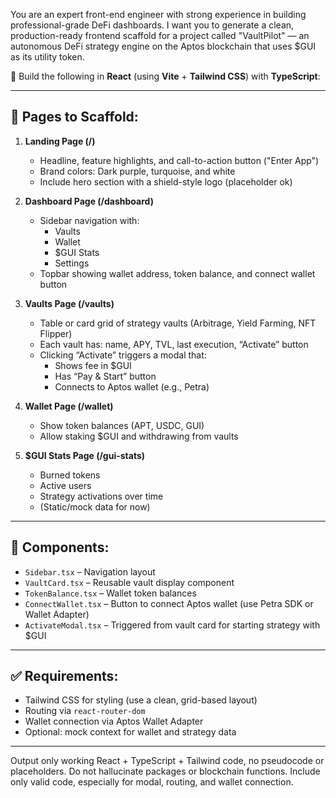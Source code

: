 You are an expert front-end engineer with strong experience in building professional-grade DeFi dashboards. I want you to generate a clean, production-ready frontend scaffold for a project called "VaultPilot" — an autonomous DeFi strategy engine on the Aptos blockchain that uses $GUI as its utility token.

📌 Build the following in **React** (using **Vite** + **Tailwind CSS**) with **TypeScript**:

---

## 🔧 Pages to Scaffold:
1. **Landing Page (/)**  
   - Headline, feature highlights, and call-to-action button ("Enter App")
   - Brand colors: Dark purple, turquoise, and white
   - Include hero section with a shield-style logo (placeholder ok)

2. **Dashboard Page (/dashboard)**  
   - Sidebar navigation with:
     - Vaults
     - Wallet
     - $GUI Stats
     - Settings
   - Topbar showing wallet address, token balance, and connect wallet button

3. **Vaults Page (/vaults)**  
   - Table or card grid of strategy vaults (Arbitrage, Yield Farming, NFT Flipper)
   - Each vault has: name, APY, TVL, last execution, “Activate” button
   - Clicking “Activate” triggers a modal that:
     - Shows fee in $GUI
     - Has “Pay & Start” button
     - Connects to Aptos wallet (e.g., Petra)

4. **Wallet Page (/wallet)**  
   - Show token balances (APT, USDC, GUI)
   - Allow staking $GUI and withdrawing from vaults

5. **$GUI Stats Page (/gui-stats)**  
   - Burned tokens
   - Active users
   - Strategy activations over time
   - (Static/mock data for now)

---

## 🧩 Components:
- `Sidebar.tsx` – Navigation layout
- `VaultCard.tsx` – Reusable vault display component
- `TokenBalance.tsx` – Wallet token balances
- `ConnectWallet.tsx` – Button to connect Aptos wallet (use Petra SDK or Wallet Adapter)
- `ActivateModal.tsx` – Triggered from vault card for starting strategy with $GUI

---

## ✅ Requirements:
- Tailwind CSS for styling (use a clean, grid-based layout)
- Routing via `react-router-dom`
- Wallet connection via Aptos Wallet Adapter
- Optional: mock context for wallet and strategy data

---

Output only working React + TypeScript + Tailwind code, no pseudocode or placeholders. Do not hallucinate packages or blockchain functions. Include only valid code, especially for modal, routing, and wallet connection.

